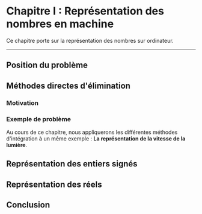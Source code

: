 # Chapitre I : Représentation des nombres en machine

Ce chapitre porte sur la représentation des nombres sur ordinateur.

---

## Position du problème

## Méthodes directes d'élimination

### Motivation

### Exemple de problème

Au cours de ce chapitre, nous appliquerons les différentes méthodes d'intégration à un même exemple : **La représentation de la vitesse de la lumière**.

## Représentation des entiers signés

## Représentation des réels

## Conclusion